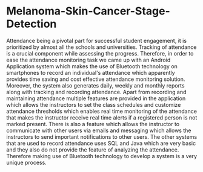 # Melanoma-Skin-Cancer-Stage-Detection

Attendance being a pivotal part for successful student engagement, it is prioritized by almost all the schools and universities. Tracking of attendance is a crucial component while assessing the progress. Therefore, in order to ease the attendance monitoring task we came up with an Android Application system  which makes the use of Bluetooth technology on smartphones to record an individual's attendance which apparently provides time saving and cost effective attendance monitoring solution. Moreover, the system also generates daily, weekly and monthly reports along with tracking and recording attendance. Apart from recording and maintaining attendance multiple features are provided in the application which allows the instructors to set the class schedules and customize attendance thresholds which enables real time monitoring of the attendance that makes the instructor receive real time alerts if a registered person is not marked present. There is also a feature which allows the instructor to communicate with other users via emails and messaging which allows the instructors to send important notifications to other users. The other systems that are used to record attendance uses SQL and Java which are very basic and they also do not provide the feature of analyzing the attendance. Therefore making use of Bluetooth technology to develop a system is a very unique process.
